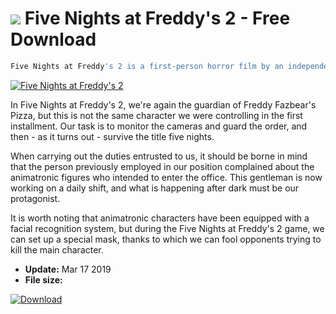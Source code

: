 # ![](https://cdn.softexe.net/static/icon/win.gif) Five Nights at Freddy's 2  - Free Download

```sh
Five Nights at Freddy's 2 is a first-person horror film by an independent artist, Scott Cawthon. The previous part was not only appreciated by the media, but also won many awards.
```
[![Five Nights at Freddy's 2](https://gallery.dpcdn.pl/imgc/Tools/90240/g_-_420x350_1.5_-_x48cc0565-e30b-4f75-8680-843e2f578fd9.jpg)](https://softexe.net/win/games-entertainment/adventure/five-nights-at-freddy-s-2:hacb.html)

In Five Nights at Freddy's 2, we're again the guardian of Freddy Fazbear's Pizza, but this is not the same character we were controlling in the first installment. Our task is to monitor the cameras and guard the order, and then - as it turns out - survive the title five nights.
 
 When carrying out the duties entrusted to us, it should be borne in mind that the person previously employed in our position complained about the animatronic figures who intended to enter the office. This gentleman is now working on a daily shift, and what is happening after dark must be our protagonist.
 
 It is worth noting that animatronic characters have been equipped with a facial recognition system, but during the Five Nights at Freddy's 2 game, we can set up a special mask, thanks to which we can fool opponents trying to kill the main character.


- **Update:** Mar 17 2019
- **File size:** 

[![Download](https://cdn.softexe.net/static/img/download.png)](https://softexe.net/win/games-entertainment/adventure/five-nights-at-freddy-s-2:hacb.html)

